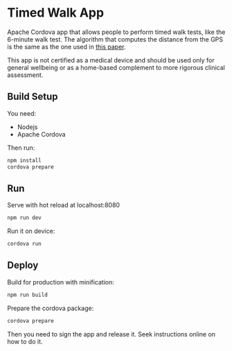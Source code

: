 # Timed Walk App

Apache Cordova app that allows people to perform timed walk tests, like the 6-minute walk test.
The algorithm that computes the distance from the GPS is the same as the one used in [this paper](https://mhealth.jmir.org/2020/1/e13756/).

This app is not certified as a medical device and should be used only for general wellbeing or as a home-based complement to more rigorous clinical assessment.

## Build Setup

You need:

- Nodejs
- Apache Cordova

Then run:

``` bash
npm install
cordova prepare
```

## Run

Serve with hot reload at localhost:8080

``` bash
npm run dev
```

Run it on device:

``` bash
cordova run
```


## Deploy

Build for production with minification:
``` bash
npm run build
```

Prepare the cordova package:
``` bash
cordova prepare
```

Then you need to sign the app and release it. Seek instructions online on how to do it.
